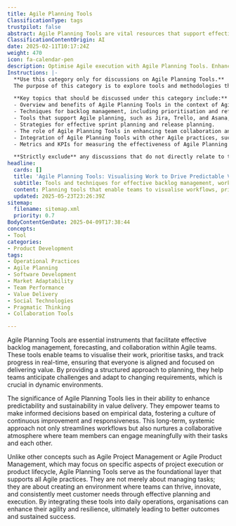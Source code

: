 ```yaml
---
title: Agile Planning Tools
ClassificationType: tags
trustpilot: false
abstract: Agile Planning Tools are vital resources that support effective backlog management, forecasting, and collaboration within Agile teams. Originating from the principles of Agile methodology, these tools enable teams to visualise their work, prioritise tasks, and monitor progress in real-time, ensuring alignment and focus on delivering value. Their importance lies in enhancing predictability and sustainability in value delivery, allowing teams to make informed decisions based on empirical data, which fosters a culture of continuous improvement and adaptability in dynamic environments. By providing a structured approach to planning, Agile Planning Tools help teams anticipate challenges and respond to changing requirements, streamlining workflows and promoting a collaborative atmosphere. Unlike Agile Project Management or Agile Product Management, which target specific project execution or product lifecycle aspects, these tools form the foundational layer that underpins all Agile practices. They facilitate not just task management but also the creation of an environment conducive to team innovation and customer satisfaction through effective planning and execution. Integrating Agile Planning Tools into daily operations enhances organisational agility and resilience, ultimately leading to improved outcomes and sustained success.
ClassificationContentOrigin: AI
date: 2025-02-11T10:17:24Z
weight: 470
icon: fa-calendar-pen
description: Optimise Agile execution with Agile Planning Tools. Enhance backlog management, forecasting, and collaboration across teams.
Instructions: |-
  **Use this category only for discussions on Agile Planning Tools.**  
  The purpose of this category is to explore tools and methodologies that facilitate effective planning and execution within Agile frameworks. Agile Planning Tools are essential for enhancing team collaboration, managing backlogs, and improving forecasting accuracy in Agile projects.

  **Key topics that should be discussed under this category include:**
  - Overview and benefits of Agile Planning Tools in the context of Agile methodologies.
  - Techniques for backlog management, including prioritisation and refinement processes.
  - Tools that support Agile planning, such as Jira, Trello, and Asana, and their functionalities.
  - Strategies for effective sprint planning and release planning.
  - The role of Agile Planning Tools in enhancing team collaboration and communication.
  - Integration of Agile Planning Tools with other Agile practices, such as Scrum and Kanban.
  - Metrics and KPIs for measuring the effectiveness of Agile Planning Tools in project delivery.

  **Strictly exclude** any discussions that do not directly relate to the planning tools used in Agile methodologies, such as general project management tools that do not adhere to Agile principles, or unrelated software development practices that do not focus on Agile execution.
headline:
  cards: []
  title: 'Agile Planning Tools: Visualising Work to Drive Predictable Value Delivery'
  subtitle: Tools and techniques for effective backlog management, workflow visualisation, forecasting, real-time collaboration, and continuous improvement.
  content: Planning tools that enable teams to visualise workflows, prioritise tasks, manage backlogs, and forecast delivery effectively. They support informed decision-making through empirical data, enhance collaboration, improve responsiveness to changing conditions, and foster continuous improvement, ultimately increasing predictability, adaptability, and sustained value delivery in complex environments.
  updated: 2025-05-23T23:26:39Z
sitemap:
  filename: sitemap.xml
  priority: 0.7
BodyContentGenDate: 2025-04-09T17:38:44
concepts:
- Tool
categories:
- Product Development
tags:
- Operational Practices
- Agile Planning
- Software Development
- Market Adaptability
- Team Performance
- Value Delivery
- Social Technologies
- Pragmatic Thinking
- Collaboration Tools

---
```

Agile Planning Tools are essential instruments that facilitate effective backlog management, forecasting, and collaboration within Agile teams. These tools enable teams to visualise their work, prioritise tasks, and track progress in real-time, ensuring that everyone is aligned and focused on delivering value. By providing a structured approach to planning, they help teams anticipate challenges and adapt to changing requirements, which is crucial in dynamic environments.

The significance of Agile Planning Tools lies in their ability to enhance predictability and sustainability in value delivery. They empower teams to make informed decisions based on empirical data, fostering a culture of continuous improvement and responsiveness. This long-term, systemic approach not only streamlines workflows but also nurtures a collaborative atmosphere where team members can engage meaningfully with their tasks and each other.

Unlike other concepts such as Agile Project Management or Agile Product Management, which may focus on specific aspects of project execution or product lifecycle, Agile Planning Tools serve as the foundational layer that supports all Agile practices. They are not merely about managing tasks; they are about creating an environment where teams can thrive, innovate, and consistently meet customer needs through effective planning and execution. By integrating these tools into daily operations, organisations can enhance their agility and resilience, ultimately leading to better outcomes and sustained success.
